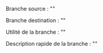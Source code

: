 Branche source : ""

Branche destination : ""

Utilité de la branche : ""

Description rapide de la branche : ""
